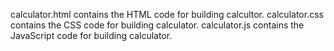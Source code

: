 calculator.html contains the HTML code for building calcultor.
calculator.css contains the CSS code for building calculator.
calculator.js contains the JavaScript code for building calculator.
